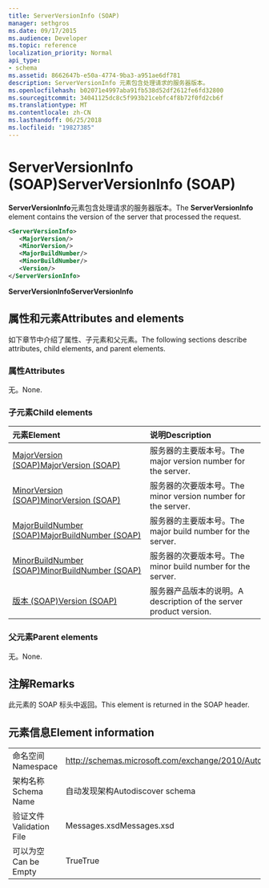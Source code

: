 ```yaml
---
title: ServerVersionInfo (SOAP)
manager: sethgros
ms.date: 09/17/2015
ms.audience: Developer
ms.topic: reference
localization_priority: Normal
api_type:
- schema
ms.assetid: 8662647b-e50a-4774-9ba3-a951ae6df781
description: ServerVersionInfo 元素包含处理请求的服务器版本。
ms.openlocfilehash: b02071e4997aba91fb538d52df2612fe6fd32800
ms.sourcegitcommit: 34041125dc8c5f993b21cebfc4f8b72f0fd2cb6f
ms.translationtype: MT
ms.contentlocale: zh-CN
ms.lasthandoff: 06/25/2018
ms.locfileid: "19827385"
---
```

# <a name="serverversioninfo-soap"></a><span data-ttu-id="ad65d-103">ServerVersionInfo (SOAP)</span><span class="sxs-lookup"><span data-stu-id="ad65d-103">ServerVersionInfo (SOAP)</span></span>

<span data-ttu-id="ad65d-104">**ServerVersionInfo**元素包含处理请求的服务器版本。</span><span class="sxs-lookup"><span data-stu-id="ad65d-104">The **ServerVersionInfo** element contains the version of the server that processed the request.</span></span> 
  
```XML
<ServerVersionInfo>
   <MajorVersion/>
   <MinorVersion/>
   <MajorBuildNumber/>
   <MinorBuildNumber/>
   <Version/>
</ServerVersionInfo>
```

 <span data-ttu-id="ad65d-105">**ServerVersionInfo**</span><span class="sxs-lookup"><span data-stu-id="ad65d-105">**ServerVersionInfo**</span></span>
## <a name="attributes-and-elements"></a><span data-ttu-id="ad65d-106">属性和元素</span><span class="sxs-lookup"><span data-stu-id="ad65d-106">Attributes and elements</span></span>

<span data-ttu-id="ad65d-107">如下章节中介绍了属性、子元素和父元素。</span><span class="sxs-lookup"><span data-stu-id="ad65d-107">The following sections describe attributes, child elements, and parent elements.</span></span>
  
### <a name="attributes"></a><span data-ttu-id="ad65d-108">属性</span><span class="sxs-lookup"><span data-stu-id="ad65d-108">Attributes</span></span>

<span data-ttu-id="ad65d-109">无。</span><span class="sxs-lookup"><span data-stu-id="ad65d-109">None.</span></span>
  
### <a name="child-elements"></a><span data-ttu-id="ad65d-110">子元素</span><span class="sxs-lookup"><span data-stu-id="ad65d-110">Child elements</span></span>

|<span data-ttu-id="ad65d-111">**元素**</span><span class="sxs-lookup"><span data-stu-id="ad65d-111">**Element**</span></span>|<span data-ttu-id="ad65d-112">**说明**</span><span class="sxs-lookup"><span data-stu-id="ad65d-112">**Description**</span></span>|
|:-----|:-----|
|[<span data-ttu-id="ad65d-113">MajorVersion (SOAP)</span><span class="sxs-lookup"><span data-stu-id="ad65d-113">MajorVersion (SOAP)</span></span>](majorversion-soap.md) <br/> |<span data-ttu-id="ad65d-114">服务器的主要版本号。</span><span class="sxs-lookup"><span data-stu-id="ad65d-114">The major version number for the server.</span></span>  <br/> |
|[<span data-ttu-id="ad65d-115">MinorVersion (SOAP)</span><span class="sxs-lookup"><span data-stu-id="ad65d-115">MinorVersion (SOAP)</span></span>](minorversion-soap.md) <br/> |<span data-ttu-id="ad65d-116">服务器的次要版本号。</span><span class="sxs-lookup"><span data-stu-id="ad65d-116">The minor version number for the server.</span></span>  <br/> |
|[<span data-ttu-id="ad65d-117">MajorBuildNumber (SOAP)</span><span class="sxs-lookup"><span data-stu-id="ad65d-117">MajorBuildNumber (SOAP)</span></span>](majorbuildnumber-soap.md) <br/> |<span data-ttu-id="ad65d-118">服务器的主要版本号。</span><span class="sxs-lookup"><span data-stu-id="ad65d-118">The major build number for the server.</span></span>  <br/> |
|[<span data-ttu-id="ad65d-119">MinorBuildNumber (SOAP)</span><span class="sxs-lookup"><span data-stu-id="ad65d-119">MinorBuildNumber (SOAP)</span></span>](minorbuildnumber-soap.md) <br/> |<span data-ttu-id="ad65d-120">服务器的次要版本号。</span><span class="sxs-lookup"><span data-stu-id="ad65d-120">The minor build number for the server.</span></span>  <br/> |
|[<span data-ttu-id="ad65d-121">版本 (SOAP)</span><span class="sxs-lookup"><span data-stu-id="ad65d-121">Version (SOAP)</span></span>](version-soap.md) <br/> |<span data-ttu-id="ad65d-122">服务器产品版本的说明。</span><span class="sxs-lookup"><span data-stu-id="ad65d-122">A description of the server product version.</span></span>  <br/> |
   
### <a name="parent-elements"></a><span data-ttu-id="ad65d-123">父元素</span><span class="sxs-lookup"><span data-stu-id="ad65d-123">Parent elements</span></span>

<span data-ttu-id="ad65d-124">无。</span><span class="sxs-lookup"><span data-stu-id="ad65d-124">None.</span></span>
  
## <a name="remarks"></a><span data-ttu-id="ad65d-125">注解</span><span class="sxs-lookup"><span data-stu-id="ad65d-125">Remarks</span></span>

<span data-ttu-id="ad65d-126">此元素的 SOAP 标头中返回。</span><span class="sxs-lookup"><span data-stu-id="ad65d-126">This element is returned in the SOAP header.</span></span>
  
## <a name="element-information"></a><span data-ttu-id="ad65d-127">元素信息</span><span class="sxs-lookup"><span data-stu-id="ad65d-127">Element information</span></span>

|||
|:-----|:-----|
|<span data-ttu-id="ad65d-128">命名空间</span><span class="sxs-lookup"><span data-stu-id="ad65d-128">Namespace</span></span>  <br/> |http://schemas.microsoft.com/exchange/2010/Autodiscover  <br/> |
|<span data-ttu-id="ad65d-129">架构名称</span><span class="sxs-lookup"><span data-stu-id="ad65d-129">Schema Name</span></span>  <br/> |<span data-ttu-id="ad65d-130">自动发现架构</span><span class="sxs-lookup"><span data-stu-id="ad65d-130">Autodiscover schema</span></span>  <br/> |
|<span data-ttu-id="ad65d-131">验证文件</span><span class="sxs-lookup"><span data-stu-id="ad65d-131">Validation File</span></span>  <br/> |<span data-ttu-id="ad65d-132">Messages.xsd</span><span class="sxs-lookup"><span data-stu-id="ad65d-132">Messages.xsd</span></span>  <br/> |
|<span data-ttu-id="ad65d-133">可以为空</span><span class="sxs-lookup"><span data-stu-id="ad65d-133">Can be Empty</span></span>  <br/> |<span data-ttu-id="ad65d-134">True</span><span class="sxs-lookup"><span data-stu-id="ad65d-134">True</span></span>  <br/> |
   

